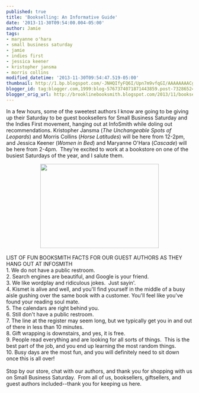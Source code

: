 ```yaml
---
published: true
title: 'Bookselling: An Informative Guide'
date: '2013-11-30T09:54:00.004-05:00'
author: Jamie
tags:
- maryanne o'hara
- small business saturday
- jamie
- indies first
- jessica keener
- kristopher jansma
- morris collins
modified_datetime: '2013-11-30T09:54:47.519-05:00'
thumbnail: http://1.bp.blogspot.com/-JNHQIfyFQ6I/Upn7m9vfqGI/AAAAAAAACgU/fJv33rP8pL8/s72-c/indiesFirst.jpg
blogger_id: tag:blogger.com,1999:blog-5767374071871443859.post-732865243835920290
blogger_orig_url: http://brooklinebooksmith.blogspot.com/2013/11/bookselling-informative-guide.html
---
```


In a few hours, some of the sweetest authors I know are going to be giving up their Saturday to be guest booksellers for Small Business Saturday and the Indies First movement, hanging out at InfoSmith while doling out recommendations. Kristopher Jansma (<i>The Unchangeable Spots of Leopards</i>) and Morris Collins (<i>Horse Latitudes</i>) will be here from 12-2pm, and Jessica Keener (<i>Women in Bed</i>) and Maryanne O'Hara (<i>Cascade</i>) will be here from 2-4pm. &nbsp;They're excited to work at a bookstore on one of the busiest Saturdays of the year, and I salute them. <br /><div class="separator" style="clear: both; text-align: center;"><a href="http://1.bp.blogspot.com/-JNHQIfyFQ6I/Upn7m9vfqGI/AAAAAAAACgU/fJv33rP8pL8/s1600/indiesFirst.jpg" imageanchor="1" style="margin-left: 1em; margin-right: 1em;"><img border="0" height="227" src="http://1.bp.blogspot.com/-JNHQIfyFQ6I/Upn7m9vfqGI/AAAAAAAACgU/fJv33rP8pL8/s320/indiesFirst.jpg" width="320" /></a></div><br />LIST OF FUN BOOKSMITH FACTS FOR OUR GUEST AUTHORS AS THEY HANG OUT AT INFOSMITH<br />1. We do not have a public restroom.<br />2. Search engines are beautiful, and Google is your friend.<br />3. We like wordplay and ridiculous jokes. &nbsp;Just sayin'.<br />4. Kismet is alive and well, and you'll find yourself in the middle of a busy aisle gushing over the same book with a customer. You'll feel like you've found your reading soul mate. <br />5. The calendars are right behind you.<br />6. Still don't have a public restroom.<br />7. The line at the register may seem long, but we typically get you in and out of there in less than 10 minutes.<br />8. Gift wrapping is downstairs, and yes, it is free.<br />9. People read everything and are looking for all sorts of things. &nbsp;This is the best part of the job, and you end up learning the most random things.<br />10. Busy days are the most fun, and you will definitely need to sit down once this is all over!<br /><br />Stop by our store, chat with our authors, and thank you for shopping with us on Small Business Saturday. &nbsp;From all of us, booksellers, giftsellers, and guest authors included--thank you for keeping us here.